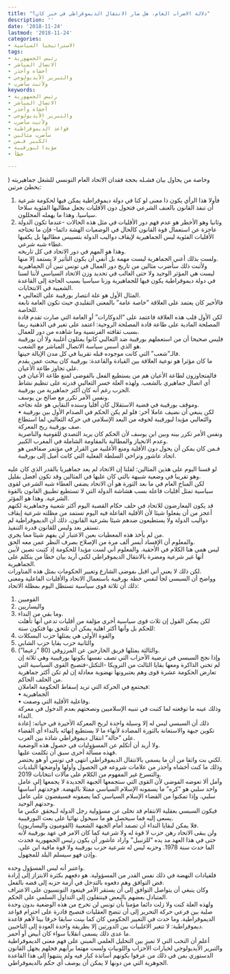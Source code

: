 ```yaml
---
title: "دلالة الاضراب العام، هل صار الانتقال الديموقراطي في خبر كان؟"
description: ''
date: '2018-11-24'
lastmod: '2018-11-24'
categories:
- الاستراتيجيا السياسية
tags:
- رئيس الجمهورية
- الاتصال المباشر
- أخشاه وأحذر
- والتبرير الأيديولوجي
- ولأثبت سأضرب
keywords:
- رئيس الجمهورية
- الاتصال المباشر
- أخشاه وأحذر
- والتبرير الأيديولوجي
- ولأثبت سأضرب
- قواعد الديموقراطية
- سأضرب مثالين
- الكبير فـمن
- مؤيدا لبورقيبة
- خطأ

---
```

) وخاصة من يحاول بيان فشـله بحجة فقدان الاتحاد العام التونسي للشغل جماهيريته يخطئ مرتين:  
1. فأولا هذا الرأي يكون ذا معنى لو كنا في دولة ديموقراطية يمكن فيها لحكومة شرعية أن تنفذ القانون بالعنف الشرعي فتحول دون الأقليات بجعل مطالبها الفئوية سلاحا سياسيا. وهذا ما يهمله المحللون.  
2. وثانيا وهو الأخطر هو عدم فهم دور الأقليات في مثل هذه الحالات -عندما تكون الدولة عاجزة عن استعمال قوة القانون كالحال في الوضعيات الهشة دائما- فإن ما تحتاجه الأقليات الفئوية ليس الجماهيرية لإيقاف دواليب الدولة بتسييس مطالبها بل يكفيها غطاء شبه شرعي.  
وهذا هو المهم في دور الاتحاد في كل تاريخه.   
ولست بذلك أعني الجماهرية ليست مهمة بل أنفي أن يكون التأثير لا يستمد إلا منها.   
ولأثبت ذلك سأضرب مثالين من تاريخ دور العمال في تونس تبين أن الجماهيرية ليست هي المؤثر الوحيد ولا حتى الغالب في تحديد وزن الاتحاد السياسي لأننا لسنا في دولة ديموقراطية يكون فيها للجماهيرية وزنا سياسيا بسبب الحاجة إلى القاعدة الشعبية في الانتخابات.  
• المثال الأول هو علة انتصار بورقيبة على الثعالبي.   
فالأخير كان يعتمد على العلاقة “خاصة عامة” بالمعنى التقليدي حيث تكون العامة تابعة للخاصة.   
لكن الأول قلب هذه العلاقة فاعتمد على “الدوكارات” أو العامة التي صارت تقدم قادة المصلحة المادية على طاعة قادة المصلحة الروحية: اعتمد على تغير في الذهنية ربما بسبب ثقافته الفرنسية وما شاهده من دور للعمال.  
فليس صحيحا أن من استعملهم بورقيبة ضد الثعالبي كانوا يمثلون أغلبية ولا أن بورقيبة هو الذي أسس سياسة الاتصال المباشر مع الشعب.   
فالـ”شعب” التي كانت موجوده قبله تقريبا في كل مدن الإيالة حينها.   
ما كان مؤثرا هو نوعية العلاقة بين القيادة والقاعدة: بورقيبة كان يبحث عمن يقدم على تجاوز طاعة الأعيان.  
فالمتجاوزون لطاعة الأعيان هم من يستطيع الفعل بالفوضى لمنع طاعة الأعيان في أي اتصال جماهيري بالشعب. ولهذه العلة خسر الثعالبي قدرته على تنظيم نشاط الحزب رغم أنه كان أكثر جماهيرية من بورقيبة.   
ونفس الأمر تكرر مع صالح بن يوسف.  
وموقف بورقيبة في قضية الاستقلال كان أقليا وسنده النقابي هو علة نجاحه.  
• لكن ينبغي أن نضيف عاملا آخر: فلو لم يكن الحكم في الصدام الأول بين بورقيبة والثعالبي مؤيدا لبورقيبة لخوفه من البعد الإسلامي في حركة الثعالبي لما استطاع صف بورقيبة ربح المعركة.   
ونفس الأمر تكرر بينه وبين ابن يوسف لأن الحكم كان يريد التصدي للقومية والناصرية وعدم الانحياز والمطالبة بالمقاومة الشاملة في المغرب الكبير.   
فـمن كان يمكن أن يحول دون الأقلية ومنع الأغلبية من القرار في مؤتمر صفاقس هو اتحاد عاشور وتراخي السلطة الفعلية التي كانت أميل إلى بورقيبة.

لو قسنا اليوم على هذين المثالين: لقلنا إن الاتحاد لم يعد جماهيريا بالقدر الذي كان عليه وهو تقريبا في وضعية شبيهة بالتي كان عليها في المثالين وقد تكون أفضل بقليل.   
لكن المناخ العام في ما بعد الثورة هو أن الاتحاد يضفي الغطاء شبه الشرعي لقوى سياسية تمثل أقليات فاعلة بسب هشاشة الدولة التي لا تستطيع تطبيق القانون بالقوة الشرعية. وهذا هو المؤثر.  
قد يكون المعارضون للاتحاد في حلف حكام القصبة اليوم أكثر شعبية وجماهيرية لكنهم أعجز من أن يفعلوا شيئا لأن الأقلية الفاعلة فيه اليوم تستمد من مظلته شرعية إيقاف دواليب الدولة ولا يستطيعون ضدهم شيئا بشرعية القانون. ذلك أن الديموقراطية لم تستقر بعد وليس للقانون قدرة التنفيذ.  
من لم يأخذ هذه المعطيات بعين الاعتبار لن يفهم شيئا مما يجري.   
والمعلوم أن الإفساد أيسر ألف مرة من الإصلاح بصرف النظر عمن معه الحق.   
ليس همي هنا الكلام في الأحقية. والمعلوم أني لست مؤيدا للحكومة إذ كتبت نصين لأبين أنها غير شرعية ومضرة بالانتقال الديموقراطي لكني أريد بيان خطأ من يتكلم على الجماهيرية.   
لكن ذلك لا يعني أني اقبل بفوضى الشارع وتغيير الحكومات بمثل هذه المناورات.  
وواضح أن السبسي لجأ لنفس خطة بورقيبة باستعمال الاتحاد والأقليات الفاعلية ومعنى ذلك أن ثلاثة قوى سياسية تستظل اليوم بمظلة الاتحاد:  
1. القوميين   
2. واليساريين   
3. وما بقي من النداء.   
لكن يمكن القول إن ثلاث قوى سياسية أخرى مؤلفة من أقليات تدعي أنها تأهلت للحكم بل وأنها أكثر اهلية يمكن أن تلتحق بها فتكون ستة:  
4. والقوة الأولى هي يمثلها حزب البسكلات   
5. والثانية حزب بقايا حزب الشابي   
6. والثالثة يمثلها فريق الخارجين عن المرزوقي (80 “زعيما”).  
وإذا نجح السبسي في ترضية الأحزاب التي تصف نفسها بكونها بورقيبية وهي ثلاثة إن لم تخني الذاكرة ومعها بقايا الثالث من الترويكا -التكتل-فتصبح القوى السياسية التي تعارض الحكومة عشرة قوى وهم يعتبرونها نهضوية معادلة إن لم تكن أكثر جماهرية من الحلف الحاكم.   
فيجتمع في الحركة التي تريد إسقاط الحكومة العاملان:   
• الجماهيرية   
• وفاعلية الأقلية التي وصفت.  
وذلك عينه ما توقعته لما كتبت في تنبيه الإسلاميين ونصحتهم بعدم الدخول في معركة النداء.   
ذلك أن السبسي ليس له إلا وسيلة واحدة لربح المعركة الأخيرة في حياته: إعادة تكوين جبهة والاستعانة بالثورة المضادة لأنهاء ما لا يستطيع إنهائه بالنداء أي القضاء على “حالة” انتقال ديموقراطي شاذة بين العرب.  
ولا أريد أن أتكلم عن المسؤوليات في حصول هذه الوضعية.   
فهذه مسألة أخرى سبق أن تكلمت عليها.   
لكني بت واثقا من أن ما يسمى بالانتقال الديموقراطي انتهى في تونس أو هو يحتضر.   
وذلك ما كنت أخشاه وأحذر من علامات شروعه في الحصول وأولها وأوضحها البلديات والتسرع غير المفهوم من الكلام على مآلات انتخابات 2019.  
وآمل ألا تعوضه الفوضى لأن القوى التي ستجمعها الجبهة الجديدة لا يجمعها إلى عامل واحد سلبي هو “كره” ما يسمونه الإسلام السياسي ممثلا بالنهضة. فوحدتهم أساسها سلبي. وإذا تمكنوا من القضاء الإسلام السياسي كما يصفونه فسيقضون على عامل وحدتهم الوحيد.   
فيكون السبسي بعقلية الانتقام قد تخلى عن مسؤولية رجل الدولة لـيحقق عكس ما يسعى إليه فما سيحصل هو ما سيحول نهائيا على بعث البورقيبية.   
فلا يمكن لبقايا النداء أن تصمد أمام الجبهة الشعبية (القوميون واليساريون).  
ولن يبقى الاتحاد رهن حزب لا قوة له ولا شرعية كما كان الامر في عهد بورقيبة لأنه حتى في هذا العهد مد يده “للزنبيل” واراد عاشور أن يكون رئيس الجمهورية فحدث الما حدث سنة 1978. وحزبه ليس له شرعية حزب بورقيبة ولا قوة مافية ابن علي. وإذن فهو سيسلم البلد للمجهول.

واعتبر أنه ليس المسؤول وحده.   
فلقيادات النهضة في ذلك نفس القدر من المسؤولية. هو دفعهم بكثرة الابتزاز إلى إرادة فض التوافق وهم دفعوه بالتدخل في أزمة حزبه إلى فضه بالفعل.   
وكان ينبغي أن يتواصل التوافق إلى أن يستقر الأمر فيتعود التونسيون على الاعتراف المتبادل بعضهم بالبعض فينتقلون إلى التداول السلمي على الحكم.   
ولهذه العلة كنت ولا زلت دائما مؤمنا بأن تونس لن تخرج من هذه الوضعية بدون وحدة صلبة بين فرعي حركة التحرير إلى أن تنضج العقليات فتصبح قادرة على احترام قواعد الديموقراطية. وما حدث في التغيير الحكومي كان كما بينت سابقا خرقا بينا لأهم قاعدة ديموقراطية: لا تتغير الاغلبيات بين الدورتين إلا بطريقة واحدة العودة إلى الناخبين.   
ما عدى ذلك يسمى انقلابا سواء كان أبيض أو أحمر.  
أعلم أن النخب التي لا تميز بين التحليل العلمي المبني على فهم معنى الديموقراطية والتبرير الأيديولوجي لخيارات الأحزاب واللوبيات ولست مهتما برأيهم فجلهم يجهل القانون الدستوري بمن في ذلك من عرفوا بكونهم أساتذة كبار فيه ولم ينتبهوا إلى هذا القاعدة الجوهرية التي من دونها لا يمكن أن يوصف أي حكم بالديموقراطي.

###